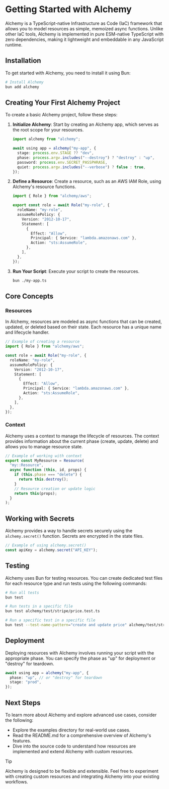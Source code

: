# Getting Started with Alchemy

Alchemy is a TypeScript-native Infrastructure as Code (IaC) framework that allows you to model resources as simple, memoized async functions. Unlike other IaC tools, Alchemy is implemented in pure ESM-native TypeScript with zero dependencies, making it lightweight and embeddable in any JavaScript runtime.

## Installation

To get started with Alchemy, you need to install it using Bun:

```bash
# Install Alchemy
bun add alchemy
```

## Creating Your First Alchemy Project

To create a basic Alchemy project, follow these steps:

1. **Initialize Alchemy**: Start by creating an Alchemy app, which serves as the root scope for your resources.

   ```ts twoslash
   import alchemy from "alchemy";

   await using app = alchemy("my-app", {
     stage: process.env.STAGE ?? "dev",
     phase: process.argv.includes("--destroy") ? "destroy" : "up",
     password: process.env.SECRET_PASSPHRASE,
     quiet: process.argv.includes("--verbose") ? false : true,
   });
   ```

2. **Define a Resource**: Create a resource, such as an AWS IAM Role, using Alchemy's resource functions.

   ```ts twoslash
   import { Role } from "alchemy/aws";

   export const role = await Role("my-role", {
     roleName: "my-role",
     assumeRolePolicy: {
       Version: "2012-10-17",
       Statement: [
         {
           Effect: "Allow",
           Principal: { Service: "lambda.amazonaws.com" },
           Action: "sts:AssumeRole",
         },
       ],
     },
   });
   ```

3. **Run Your Script**: Execute your script to create the resources.

   ```bash
   bun ./my-app.ts
   ```

## Core Concepts

### Resources

In Alchemy, resources are modeled as async functions that can be created, updated, or deleted based on their state. Each resource has a unique name and lifecycle handler.

```ts
// Example of creating a resource
import { Role } from "alchemy/aws";

const role = await Role("my-role", {
  roleName: "my-role",
  assumeRolePolicy: {
    Version: "2012-10-17",
    Statement: [
      {
        Effect: "Allow",
        Principal: { Service: "lambda.amazonaws.com" },
        Action: "sts:AssumeRole",
      },
    ],
  },
});
```

### Context

Alchemy uses a context to manage the lifecycle of resources. The context provides information about the current phase (create, update, delete) and allows you to manage resource state.

```ts
// Example of working with context
export const MyResource = Resource(
  "my::Resource",
  async function (this, id, props) {
    if (this.phase === "delete") {
      return this.destroy();
    }
    // Resource creation or update logic
    return this(props);
  }
);
```

## Working with Secrets

Alchemy provides a way to handle secrets securely using the `alchemy.secret()` function. Secrets are encrypted in the state files.

```ts
// Example of using alchemy.secret()
const apiKey = alchemy.secret("API_KEY");
```

## Testing

Alchemy uses Bun for testing resources. You can create dedicated test files for each resource type and run tests using the following commands:

```bash
# Run all tests
bun test

# Run tests in a specific file
bun test alchemy/test/stripe/price.test.ts

# Run a specific test in a specific file
bun test --test-name-pattern="create and update price" alchemy/test/stripe/price.test.ts
```

## Deployment

Deploying resources with Alchemy involves running your script with the appropriate phase. You can specify the phase as "up" for deployment or "destroy" for teardown.

```ts
await using app = alchemy("my-app", {
  phase: "up", // or "destroy" for teardown
  stage: "prod",
});
```

## Next Steps

To learn more about Alchemy and explore advanced use cases, consider the following:

- Explore the examples directory for real-world use cases.
- Read the README.md for a comprehensive overview of Alchemy's features.
- Dive into the source code to understand how resources are implemented and extend Alchemy with custom resources.

> [!TIP]
> Alchemy is designed to be flexible and extensible. Feel free to experiment with creating custom resources and integrating Alchemy into your existing workflows.